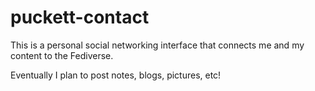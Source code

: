 # puckett-contact

This is a personal social networking interface that connects me and my content to the Fediverse.

Eventually I plan to post notes, blogs, pictures, etc!